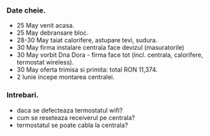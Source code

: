 ### Date cheie.

- 25 May venit acasa.
- 25 May debransare bloc.
- 28-30 May taiat calorifere, astupare tevi, sudura.
- 30 May firma instalare centrala face devizul (masuratorile)
- 30 May vorbit Dna Dora - firma face tot (incl. centrala, calorifere, termostat wireless).
- 30 May oferta trimisa si primita: total RON 11,374.
- 2 Iunie incepe montarea centralei.


### Intrebari.

- daca se defecteaza termostatul wifi?
- cum se reseteaza receiverul pe centrala?
- termostatul se poate cabla la centrala?

